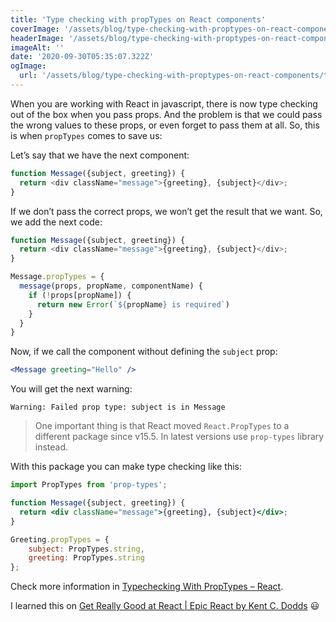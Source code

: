 ```yaml
---
title: 'Type checking with propTypes on React components'
coverImage: '/assets/blog/type-checking-with-proptypes-on-react-components/type-checking-with-proptypes-on-react-components.jpg'
headerImage: '/assets/blog/type-checking-with-proptypes-on-react-components/type-checking-with-proptypes-on-react-components.jpg'
imageAlt: ''
date: '2020-09-30T05:35:07.322Z'
ogImage:
  url: '/assets/blog/type-checking-with-proptypes-on-react-components/type-checking-with-proptypes-on-react-components.jpg'
---
```


When you are working with React in javascript, there is now type checking out of the box when you pass props. And the problem is that we could pass the wrong values to these props, or even forget to pass them at all. So, this is when `propTypes` comes to save us:

Let’s say that we have the next component:

```js
function Message({subject, greeting}) {
  return <div className="message">{greeting}, {subject}</div>;
}
```

If we don’t pass the correct props, we won’t get the result that we want. So, we add the next code:

```js
function Message({subject, greeting}) {
  return <div className="message">{greeting}, {subject}</div>;
}

Message.propTypes = {
  message(props, propName, componentName) {
    if (!props[propName]) {
      return new Error(`${propName} is required`)
    }
  }
}
```

Now, if we call the component without defining the `subject` prop:

```jsx
<Message greeting="Hello" />
```

You will get the next warning:

```
Warning: Failed prop type: subject is in Message
```

> One important thing is that React moved `React.PropTypes` to a different package since v15.5. In latest versions use `prop-types` library instead.

With this package you can make type checking like this:

```jsx
import PropTypes from 'prop-types';

function Message({subject, greeting}) {
  return <div className="message">{greeting}, {subject}</div>;
}

Greeting.propTypes = {
    subject: PropTypes.string,
    greeting: PropTypes.string
};
```

Check more information in [Typechecking With PropTypes – React](https://reactjs.org/docs/typechecking-with-proptypes.html).

I learned this on [Get Really Good at React | Epic React by Kent C. Dodds](https://epicreact.dev/) 😃
